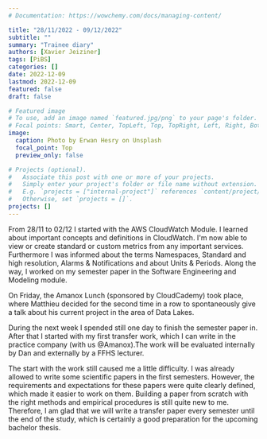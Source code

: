 ```yaml
---
# Documentation: https://wowchemy.com/docs/managing-content/

title: "28/11/2022 - 09/12/2022"
subtitle: ""
summary: "Trainee diary"
authors: [Xavier Jeiziner]
tags: [PiBS]
categories: []
date: 2022-12-09
lastmod: 2022-12-09
featured: false
draft: false

# Featured image
# To use, add an image named `featured.jpg/png` to your page's folder.
# Focal points: Smart, Center, TopLeft, Top, TopRight, Left, Right, BottomLeft, Bottom, BottomRight.
image:
  caption: Photo by Erwan Hesry on Unsplash
  focal_point: Top
  preview_only: false

# Projects (optional).
#   Associate this post with one or more of your projects.
#   Simply enter your project's folder or file name without extension.
#   E.g. `projects = ["internal-project"]` references `content/project/deep-learning/index.md`.
#   Otherwise, set `projects = []`.
projects: []
---
```


From 28/11 to 02/12 I started with the AWS CloudWatch Module. I learned about important concepts and definitions in CloudWatch. I'm now able to view or create standard or custom metrics from any important services. Furthermore I was informed about the terms Namespaces, Standard and high resolution, Alarms & Notifications and about Units & Periods. Along the way, I worked on my semester paper in the Software Engineering and Modeling module.

On Friday, the Amanox Lunch (sponsored by CloudCademy) took place, where Matthieu decided for the second time in a row to spontaneously give a talk about his current project in the area of Data Lakes.

During the next week I spended still one day to finish the semester paper in. After that I started with my first transfer work, which I can write in the practice company (with us @Amanox).The work will be evaluated internally by Dan and externally by a FFHS lecturer.

The start with the work still caused me a little difficulty. I was already allowed to write some scientific papers in the first semesters. However, the requirements and expectations for these papers were quite clearly defined, which made it easier to work on them. Building a paper from scratch with the right methods and empirical procedures is still quite new to me. Therefore, I am glad that we will write a transfer paper every semester until the end of the study, which is certainly a good preparation for the upcoming bachelor thesis.

</p><br>
<p></p>
